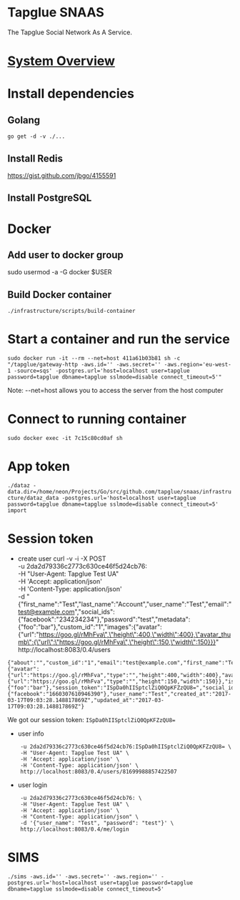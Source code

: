 # Tapglue SNAAS

The Tapglue Social Network As A Service.

# [System Overview](https://gist.github.com/mnemonicflow/f13a5beaf30d020026c24f92c8278781#what-is-tapglue)

# Install dependencies

## Golang
`go get -d -v ./...`

## Install Redis 
https://gist.github.com/jbgo/4155591

## Install PostgreSQL

# Docker

## Add user to docker group
sudo usermod -a -G docker $USER

## Build Docker container
`./infrastructure/scripts/build-container`

# Start a container and run the service
`sudo docker run -it --rm --net=host 411a61b03b81 sh -c "/tapglue/gateway-http -aws.id='' -aws.secret='' -aws.region='eu-west-1 -source=sqs' -postgres.url='host=localhost user=tapglue password=tapglue dbname=tapglue sslmode=disable connect_timeout=5'"`

Note: --net=host allows you to access the server from the host computer

# Connect to running container
`sudo docker exec -it 7c15c80cd0af sh`

# App token
`./dataz -data.dir=/home/neon/Projects/Go/src/github.com/tapglue/snaas/infrastructure/dataz_data -postgres.url='host=localhost user=tapglue password=tapglue dbname=tapglue sslmode=disable connect_timeout=5' import`

# Session token

- create user
curl -v -i -X POST \
    -u 2da2d79336c2773c630ce46f5d24cb76: \
    -H "User-Agent: Tapglue Test UA" \
    -H 'Accept: application/json' \
    -H 'Content-Type: application/json' \
    -d "{\"first_name\":\"Test\",\"last_name\":\"Account\",\"user_name\":\"Test\",\"email\":\"test@example.com\",\"social_ids\":{\"facebook\":\"234234234\"},\"password\":\"test\",\"metadata\":{\"foo\":\"bar\"},\"custom_id\":\"1\",\"images\":{\"avatar\":{\"url\":\"https://goo.gl/rMhFva\",\"height\":400,\"width\":400},\"avatar_thumb\":{\"url\":\"https://goo.gl/rMhFva\",\"height\":150,\"width\":150}}}" http://localhost:8083/0.4/users

```
{"about":"","custom_id":"1","email":"test@example.com","first_name":"Test","follower_count":0,"followed_count":0,"friend_count":0,"id":81699988857422507,"id_string":"81699988857422507","images":{"avatar":{"url":"https://goo.gl/rMhFva","type":"","height":400,"width":400},"avatar_thumb":{"url":"https://goo.gl/rMhFva","type":"","height":150,"width":150}},"is_follower":false,"is_followed":false,"is_friend":false,"last_name":"Account","metadata":{"foo":"bar"},"session_token":"ISpDa0hIISptclZiQ0QpKFZzQU8=","social_ids":{"facebook":"1660307610946390"},"user_name":"Test","created_at":"2017-03-17T09:03:28.148817869Z","updated_at":"2017-03-17T09:03:28.148817869Z"}
```

We got our session token: `ISpDa0hIISptclZiQ0QpKFZzQU8=`

- user info
```curl -v -i \
    -u 2da2d79336c2773c630ce46f5d24cb76:ISpDa0hIISptclZiQ0QpKFZzQU8= \
    -H "User-Agent: Tapglue Test UA" \
    -H 'Accept: application/json' \
    -H 'Content-Type: application/json' \
    http://localhost:8083/0.4/users/81699988857422507
```

- user login
```curl -vi \
    -u 2da2d79336c2773c630ce46f5d24cb76: \
    -H "User-Agent: Tapglue Test UA" \
    -H 'Accept: application/json' \
    -H "Content-Type: application/json" \
    -d '{"user_name": "Test", "password": "test"}' \
    http://localhost:8083/0.4/me/login
```

# SIMS
`./sims -aws.id='' -aws.secret='' -aws.region='' -postgres.url='host=localhost user=tapglue password=tapglue dbname=tapglue sslmode=disable connect_timeout=5'`
